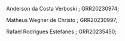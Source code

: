 <p>Anderson da Costa Verboski ; GRR20230974;</p>
<p>Matheus Wegner de Christo ; GRR20230997;</p>
<p>Rafael Rodrigues Estefanes ; GRR20235450;</p>
